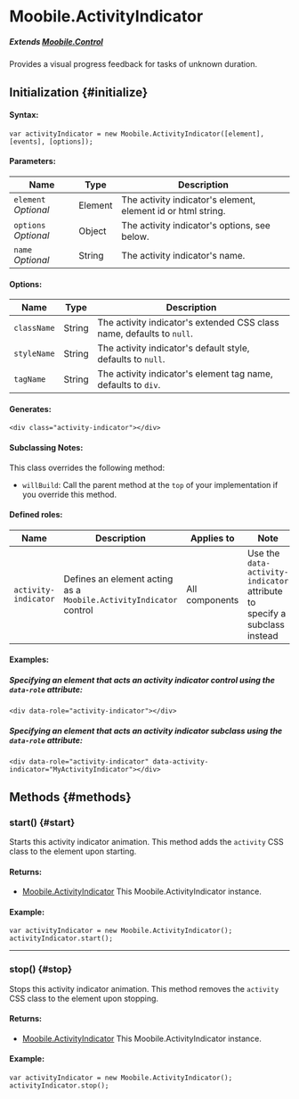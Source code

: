 Moobile.ActivityIndicator
================================================================================

##### Extends [Moobile.Control](../Control/Control.md)

Provides a visual progress feedback for tasks of unknown duration.

Initialization {#initialize}
--------------------------------------------------------------------------------

#### Syntax:

	var activityIndicator = new Moobile.ActivityIndicator([element], [events], [options]);

#### Parameters:

Name                 | Type    | Description
-------------------- | ------- | -----------
`element` *Optional* | Element | The activity indicator's element, element id or html string.
`options` *Optional* | Object  | The activity indicator's options, see below.
`name`    *Optional* | String  | The activity indicator's name.

#### Options:

Name        | Type   | Description
----------- | ------ | -----------
`className` | String | The activity indicator's extended CSS class name, defaults to `null`.
`styleName` | String | The activity indicator's default style, defaults to `null`.
`tagName`   | String | The activity indicator's element tag name, defaults to `div`.

#### Generates:

	<div class="activity-indicator"></div>

#### Subclassing Notes:

This class overrides the following method:

- `willBuild`: Call the parent method at the `top` of your implementation if you override this method.

#### Defined roles:

Name                 | Description                                                        | Applies to      | Note
-------------------- | ------------------------------------------------------------------ | --------------- | ----
`activity-indicator` | Defines an element acting as a `Moobile.ActivityIndicator` control |  All components | Use the `data-activity-indicator` attribute to specify a subclass instead

#### Examples:

##### Specifying an element that acts an activity indicator control using the `data-role` attribute:

	<div data-role="activity-indicator"></div>

##### Specifying an element that acts an activity indicator subclass using the `data-role` attribute:

	<div data-role="activity-indicator" data-activity-indicator="MyActivityIndicator"></div>

Methods {#methods}
--------------------------------------------------------------------------------

### start() {#start}

Starts this activity indicator animation. This method adds the `activity` CSS class to the element upon starting.

#### Returns:

- [Moobile.ActivityIndicator](../Control/ActivityIndicator.md) This Moobile.ActivityIndicator instance.

#### Example:

	var activityIndicator = new Moobile.ActivityIndicator();
	activityIndicator.start();

-----

### stop() {#stop}

Stops this activity indicator animation. This method removes the `activity` CSS class to the element upon stopping.

#### Returns:

- [Moobile.ActivityIndicator](../Control/ActivityIndicator.md) This Moobile.ActivityIndicator instance.

#### Example:

	var activityIndicator = new Moobile.ActivityIndicator();
	activityIndicator.stop();
